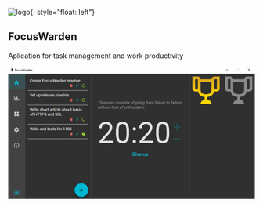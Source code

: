 ![logo](Readme.Images/shield.ico){: style="float: left"}

## FocusWarden

Aplication for task management and work productivity

![application preview](Readme.Images/preview.png)
